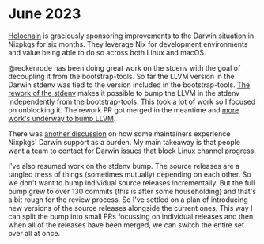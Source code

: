 # June 2023

[Holochain](https://www.holochain.org/) is graciously sponsoring improvements to the Darwin situation in Nixpkgs for six months. They leverage Nix for development environments and value being able to do so across both Linux and macOS.

@reckenrode has been doing great work on the stdenv with the goal of decoupling it from the bootstrap-tools. So far the LLVM version in the Darwin stdenv was tied to the version included in the bootstrap-tools. [The rework of the stdenv](https://github.com/NixOS/nixpkgs/pull/240433) makes it possible to bump the LLVM in the stdenv independently from the bootstrap-tools. This [took a lot of work](https://github.com/NixOS/nixpkgs/issues/234710) so I focused on unblocking it. The rework PR got merged in the meantime and [more work's underway to bump LLVM](https://github.com/NixOS/nixpkgs/pull/241692).

There was [another discussion](https://discourse.nixos.org/t/darwin-again/29331) on how some maintainers experience Nixpkgs' Darwin support as a burden. My main takeaway is that people want a team to contact for Darwin issues that block Linux channel progress.

I've also resumed work on the stdenv bump. The source releases are a tangled mess of things (sometimes mutually) depending on each other. So we don't want to bump individual source releases incrementally. But the full bump grew to over 130 commits (this is after some householding) and that's a bit rough for the review process. So I've settled on a plan of introducing new versions of the source releases alongside the current ones. This way I can split the bump into small PRs focussing on individual releases and then when all of the releases have been merged, we can switch the entire set over all at once.
